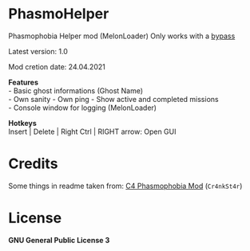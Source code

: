 ﻿# PhasmoHelper
Phasmophobia Helper mod (MelonLoader)
Only works with a [bypass](https://github.com/Cr4nkSt4r/PhasBypass) 

Latest version: 1.0

Mod cretion date: 24.04.2021

**Features**  
\- Basic ghost informations (Ghost Name)   
\- Own sanity 
\- Own ping
\- Show active and completed missions  
\- Console window for logging (MelonLoader)  


**Hotkeys**  
Insert | Delete | Right Ctrl | RIGHT arrow: Open GUI   

# Credits
Some things in readme taken from: [C4 Phasmophobia Mod](https://github.com/Cr4nkSt4r/phasmophobia-melon-mod) (`Cr4nkSt4r`)

# License
**GNU General Public License 3**
